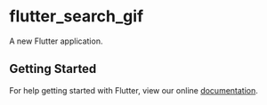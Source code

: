 # flutter_search_gif

A new Flutter application.

## Getting Started

For help getting started with Flutter, view our online
[documentation](https://flutter.io/).
